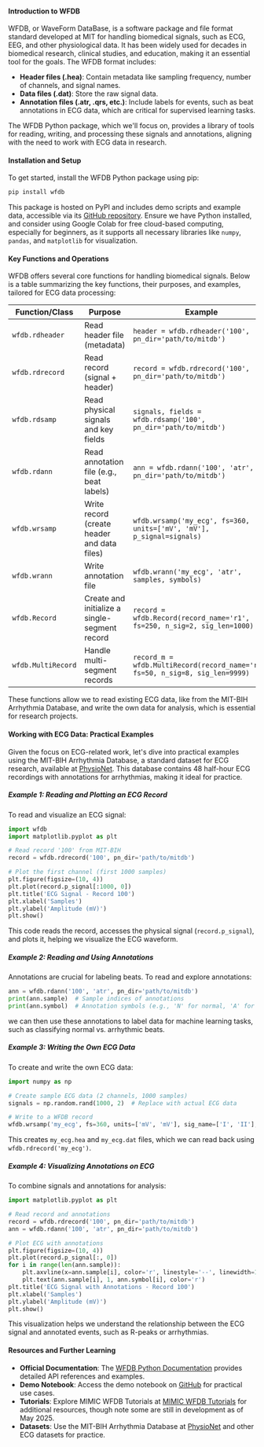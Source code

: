 #### Introduction to WFDB
WFDB, or WaveForm DataBase, is a software package and file format standard developed at MIT for handling biomedical signals, such as ECG, EEG, and other physiological data. It has been widely used for decades in biomedical research, clinical studies, and education, making it an essential tool for the goals. The WFDB format includes:
- **Header files (.hea)**: Contain metadata like sampling frequency, number of channels, and signal names.
- **Data files (.dat)**: Store the raw signal data.
- **Annotation files (.atr, .qrs, etc.)**: Include labels for events, such as beat annotations in ECG data, which are critical for supervised learning tasks.

The WFDB Python package, which we'll focus on, provides a library of tools for reading, writing, and processing these signals and annotations, aligning with the need to work with ECG data in research.

#### Installation and Setup
To get started, install the WFDB Python package using pip:
```bash
pip install wfdb
```
This package is hosted on PyPI and includes demo scripts and example data, accessible via its [GitHub repository](https://github.com/MIT-LCP/wfdb-python). Ensure we have Python installed, and consider using Google Colab for free cloud-based computing, especially for beginners, as it supports all necessary libraries like `numpy`, `pandas`, and `matplotlib` for visualization.

#### Key Functions and Operations
WFDB offers several core functions for handling biomedical signals. Below is a table summarizing the key functions, their purposes, and examples, tailored for ECG data processing:

| **Function/Class**          | **Purpose**                                      | **Example**                                                                 |
|-----------------------------|--------------------------------------------------|-----------------------------------------------------------------------------|
| `wfdb.rdheader`             | Read header file (metadata)                     | `header = wfdb.rdheader('100', pn_dir='path/to/mitdb')`                     |
| `wfdb.rdrecord`             | Read record (signal + header)                   | `record = wfdb.rdrecord('100', pn_dir='path/to/mitdb')`                     |
| `wfdb.rdsamp`               | Read physical signals and key fields            | `signals, fields = wfdb.rdsamp('100', pn_dir='path/to/mitdb')`              |
| `wfdb.rdann`                | Read annotation file (e.g., beat labels)        | `ann = wfdb.rdann('100', 'atr', pn_dir='path/to/mitdb')`                    |
| `wfdb.wrsamp`               | Write record (create header and data files)     | `wfdb.wrsamp('my_ecg', fs=360, units=['mV', 'mV'], p_signal=signals)`       |
| `wfdb.wrann`                | Write annotation file                           | `wfdb.wrann('my_ecg', 'atr', samples, symbols)`                             |
| `wfdb.Record`               | Create and initialize a single-segment record   | `record = wfdb.Record(record_name='r1', fs=250, n_sig=2, sig_len=1000)`     |
| `wfdb.MultiRecord`          | Handle multi-segment records                    | `record_m = wfdb.MultiRecord(record_name='rm', fs=50, n_sig=8, sig_len=9999)`|

These functions allow we to read existing ECG data, like from the MIT-BIH Arrhythmia Database, and write the own data for analysis, which is essential for research projects.

#### Working with ECG Data: Practical Examples
Given the focus on ECG-related work, let's dive into practical examples using the MIT-BIH Arrhythmia Database, a standard dataset for ECG research, available at [PhysioNet](https://physionet.org/content/mitdb/1.0.0/). This database contains 48 half-hour ECG recordings with annotations for arrhythmias, making it ideal for practice.

##### Example 1: Reading and Plotting an ECG Record
To read and visualize an ECG signal:
```python
import wfdb
import matplotlib.pyplot as plt

# Read record '100' from MIT-BIH
record = wfdb.rdrecord('100', pn_dir='path/to/mitdb')

# Plot the first channel (first 1000 samples)
plt.figure(figsize=(10, 4))
plt.plot(record.p_signal[:1000, 0])
plt.title('ECG Signal - Record 100')
plt.xlabel('Samples')
plt.ylabel('Amplitude (mV)')
plt.show()
```
This code reads the record, accesses the physical signal (`record.p_signal`), and plots it, helping we visualize the ECG waveform.

##### Example 2: Reading and Using Annotations
Annotations are crucial for labeling beats. To read and explore annotations:
```python
ann = wfdb.rdann('100', 'atr', pn_dir='path/to/mitdb')
print(ann.sample)  # Sample indices of annotations
print(ann.symbol)  # Annotation symbols (e.g., 'N' for normal, 'A' for atrial premature beat)
```
we can then use these annotations to label data for machine learning tasks, such as classifying normal vs. arrhythmic beats.

##### Example 3: Writing the Own ECG Data
To create and write the own ECG data:
```python
import numpy as np

# Create sample ECG data (2 channels, 1000 samples)
signals = np.random.rand(1000, 2)  # Replace with actual ECG data

# Write to a WFDB record
wfdb.wrsamp('my_ecg', fs=360, units=['mV', 'mV'], sig_name=['I', 'II'], p_signal=signals, fmt=['16', '16'])
```
This creates `my_ecg.hea` and `my_ecg.dat` files, which we can read back using `wfdb.rdrecord('my_ecg')`.

##### Example 4: Visualizing Annotations on ECG
To combine signals and annotations for analysis:
```python
import matplotlib.pyplot as plt

# Read record and annotations
record = wfdb.rdrecord('100', pn_dir='path/to/mitdb')
ann = wfdb.rdann('100', 'atr', pn_dir='path/to/mitdb')

# Plot ECG with annotations
plt.figure(figsize=(10, 4))
plt.plot(record.p_signal[:, 0])
for i in range(len(ann.sample)):
    plt.axvline(x=ann.sample[i], color='r', linestyle='--', linewidth=1)
    plt.text(ann.sample[i], 1, ann.symbol[i], color='r')
plt.title('ECG Signal with Annotations - Record 100')
plt.xlabel('Samples')
plt.ylabel('Amplitude (mV)')
plt.show()
```
This visualization helps we understand the relationship between the ECG signal and annotated events, such as R-peaks or arrhythmias.

#### Resources and Further Learning
- **Official Documentation**: The [WFDB Python Documentation](https://wfdb.readthedocs.io/en/latest/) provides detailed API references and examples.
- **Demo Notebook**: Access the demo notebook on [GitHub](https://github.com/MIT-LCP/wfdb-python/blob/main/demo.ipynb) for practical use cases.
- **Tutorials**: Explore MIMIC WFDB Tutorials at [MIMIC WFDB Tutorials](https://wfdb.io/mimic_wfdb_tutorials/) for additional resources, though note some are still in development as of May 2025.
- **Datasets**: Use the MIT-BIH Arrhythmia Database at [PhysioNet](https://physionet.org/content/mitdb/1.0.0/) and other ECG datasets for practice.
